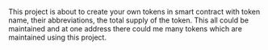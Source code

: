 This project is about to create your own tokens in smart contract with token name, their abbreviations, the total supply of the token. This all could be maintained and at one address there could me many tokens which are maintained using this project.
